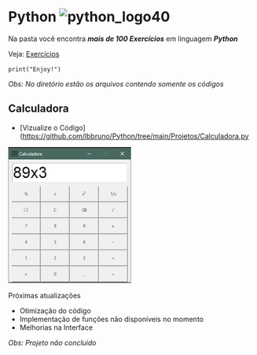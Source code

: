 # Python ![python_logo40](https://user-images.githubusercontent.com/73141520/109433053-2337c680-79ed-11eb-99c7-b2c614225e04.png)

Na pasta você encontra __*mais de 100 Exercícios*__ em linguagem __*Python*__

Veja: [Exercícios](https://github.com/lbbruno/Python/tree/main/Exercicios)
```
print("Enjoy!")
```

_*Obs: No diretório estão os arquivos contendo somente os códigos*_

## Calculadora
* [Vizualize o Código](https://github.com/lbbruno/Python/tree/main/Projetos/Calculadora.py
<img src="img/calc.png" alt="calculadora">

Próximas atualizações
* Otimização do código
* Implementação de funções não disponíveis no momento
* Melhorias na Interface

_*Obs: Projeto não concluido*_
